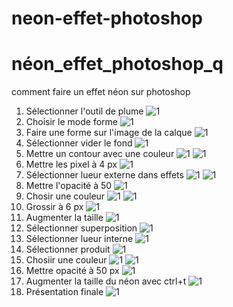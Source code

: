 # neon-effet-photoshop
# néon_effet_photoshop_q
comment faire un effet néon sur photoshop

1. Sélectionner l'outil de plume
![1](media/capture1.png)
2. Choisir le mode forme
![1](media/capture2.png)
3. Faire une forme sur l'image de la calque
![1](media/capture3.png)
4. Sélectionner vider le fond
![1](media/capture4.png)
5. Mettre un contour avec une couleur
![1](media/capture5.png)
![1](media/capture5.5.png)
6. Mettre les pixel à 4 px
![1](media/capture6.png)
7. Sélectionner lueur externe dans effets
![1](media/capture7.png)
![1](media/capture7.5.png)
8. Mettre l'opacité à 50
![1](media/capture8.png)
9. Chosir une couleur
![1](media/capture9.png)
![1](media/capture9.5.png)
10. Grossir à 6 px
![1](media/capture10.png)
11. Augmenter la taille
![1](media/capture11.png)
12. Sélectionner superposition
![1](media/capture12.png)
13. Sélectionner lueur interne
![1](media/capture13.png)
14. Sélectionner produit
![1](media/capture14.png)
15. Chosiir une couleur
![1](media/capture15.png)
![1](media/capture16.png)
16. Mettre opacité à 50 px
![1](media/capture17.png)
17. Augmenter la taille du néon avec ctrl+t
![1](media/capture18.png)
18. Présentation finale
![1](media/cc.jpeg)
